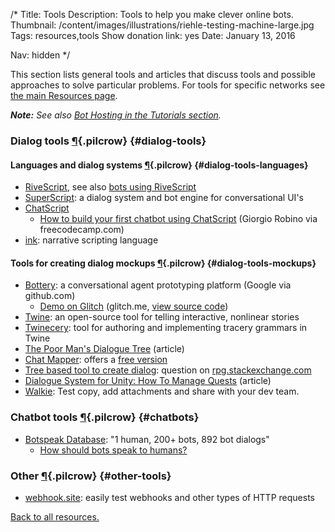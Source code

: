/*
Title: Tools
Description: Tools to help you make clever online bots.
Thumbnail: /content/images/illustrations/riehle-testing-machine-large.jpg
Tags: resources,tools
Show donation link: yes
Date: January 13, 2016

Nav: hidden
*/

This section lists general tools and articles that discuss tools and possible approaches to solve particular problems. For tools for specific networks see [the main Resources page](/resources/#specific-resources).

***Note:** See also [Bot Hosting in the Tutorials section](/tutorials/bot-hosting).*

### Dialog tools [¶](#dialog-tools){.pilcrow} {#dialog-tools}

#### Languages and dialog systems [¶](#dialog-tools-languages){.pilcrow} {#dialog-tools-languages}

- [RiveScript](https://www.rivescript.com/), see also [bots using RiveScript](/tag/bot+rivescript)
- [SuperScript](http://superscriptjs.com/): a dialog system and bot engine for conversational UI's
- [ChatScript](https://github.com/bwilcox-1234/ChatScript)
  - [How to build your first chatbot using ChatScript](https://medium.freecodecamp.com/chatscript-for-beginners-chatbots-developers-c58bb591da8#.wlhmakmk5) (Giorgio Robino via freecodecamp.com)
- [ink](http://www.inklestudios.com/ink/): narrative scripting language

#### Tools for creating dialog mockups [¶](#dialog-tools-mockups){.pilcrow} {#dialog-tools-mockups}

- [Bottery](https://github.com/google/bottery): a conversational agent prototyping platform (Google via github.com)
  - [Demo on Glitch](https://bottery.glitch.me) (glitch.me, [view source code](https://glitch.com/edit/#!/bottery))
- [Twine](http://twinery.org/): an open-source tool for telling interactive, nonlinear stories
- [Twinecery](https://github.com/mrfb/twinecery): tool for authoring and implementing tracery grammars in Twine
- [The Poor Man's Dialogue Tree](http://etodd.io/2014/05/16/the-poor-mans-dialogue-tree/) (article)
- [Chat Mapper](http://www.chatmapper.com/features/): offers a [free version](http://www.chatmapper.com/pricing/)
- [Tree based tool to create dialog](http://rpg.stackexchange.com/questions/34816/tree-based-tool-to-create-dialog): question on [rpg.stackexchange.com](http://rpg.stackexchange.com/)
- [Dialogue System for Unity: How To Manage Quests](http://www.pixelcrushers.com/dialogue_system/manual/html/how_to_manage_quests.html#questCaseStudy) (article)
- [Walkie](https://walkiebot.co/): Test copy, add attachments and share with your dev team.

### Chatbot tools [¶](#chatbots){.pilcrow} {#chatbots}
- [Botspeak Database](https://keyreply.com/botspeak/): "1 human, 200+ bots, 892 bot dialogs"
  - [How should bots speak to humans?](https://blog.keyreply.com/how-should-bots-speak-to-humans-2b5d6d344521)

### Other [¶](#other-tools){.pilcrow} {#other-tools}
- [webhook.site](http://webhook.site/): easily test webhooks and other types of HTTP requests

[Back to all resources.](/resources)
